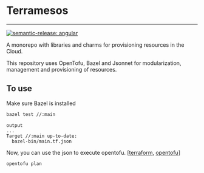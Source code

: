 # Terramesos
---

[![semantic-release: angular](https://img.shields.io/badge/semantic--release-angular-e10079?logo=semantic-release)](https://github.com/semantic-release/semantic-release)

A monorepo with libraries and charms for provisioning resources in the Cloud.

This repository uses OpenTofu, Bazel and Jsonnet for modularization, management and provisioning of resources.

## To use

Make sure Bazel is installed

```sh
bazel test //:main
```

```
output
...
Target //:main up-to-date:
  bazel-bin/main.tf.json
```

Now, you can use the json to execute opentofu. [[terraform](https://developer.hashicorp.com/terraform/language/syntax/json), [opentofu](https://opentofu.org/docs/language/files/)]

```sh
opentofu plan
```